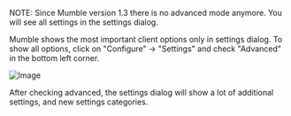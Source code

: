 NOTE: Since Mumble version 1.3 there is no advanced mode anymore. You will see all settings in the settings dialog.

Mumble shows the most important client options only in settings dialog. To show all options, click on "Configure" -> "Settings" and check "Advanced" in the bottom left corner.

![Image](mumble_1.2.4_settings_advanced-unchecked_windows.png)

After checking advanced, the settings dialog will show a lot of additional settings, and new settings categories.


